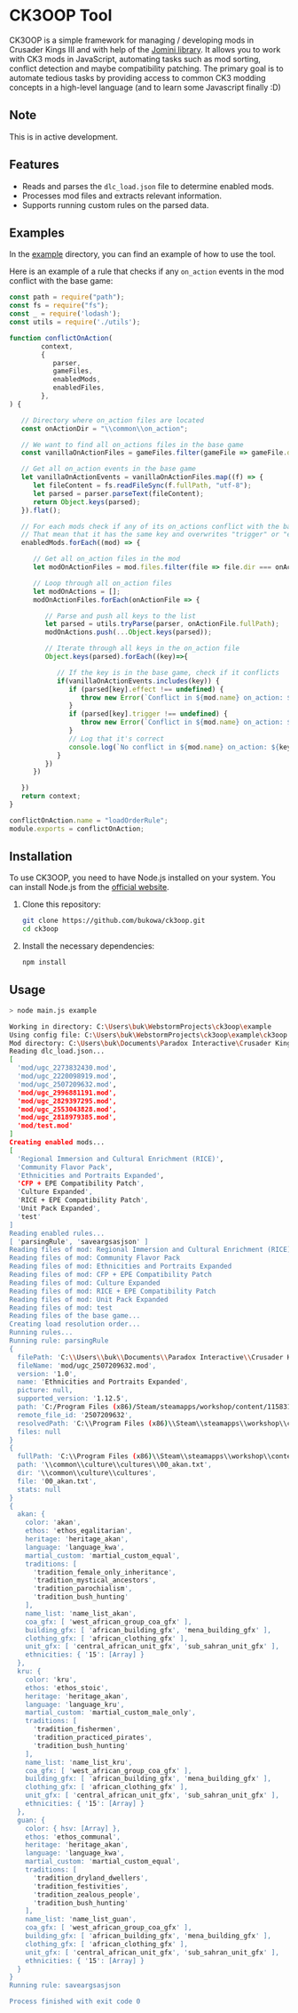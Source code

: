 # CK3OOP Tool

CK3OOP is a simple framework for managing / developing mods in Crusader Kings III and with help of the [Jomini library](https://github.com/nickbabcock/jomini). It allows you to work with CK3 mods in JavaScript, automating tasks such as mod sorting, conflict detection and maybe compatibility patching. The primary goal is to automate tedious tasks by providing access to common CK3 modding concepts in a high-level language (and to learn some Javascript finally :D)

## Note
This is in active development.

## Features

- Reads and parses the `dlc_load.json` file to determine enabled mods.
- Processes mod files and extracts relevant information.
- Supports running custom rules on the parsed data.

## Examples
In the [example](./example) directory, you can find an example of how to use the tool.

Here is an example of a rule that checks if any `on_action` events in the mod conflict with the base game:
```javascript
const path = require("path");
const fs = require("fs");
const _ = require('lodash');
const utils = require('./utils');

function conflictOnAction(
        context,
        {
           parser,
           gameFiles,
           enabledMods,
           enabledFiles,
        },
) {

   // Directory where on_action files are located
   const onActionDir = "\\common\\on_action";

   // We want to find all on_actions files in the base game
   const vanillaOnActionFiles = gameFiles.filter(gameFile => gameFile.dir === onActionDir);

   // Get all on_action events in the base game
   let vanillaOnActionEvents = vanillaOnActionFiles.map((f) => {
      let fileContent = fs.readFileSync(f.fullPath, "utf-8");
      let parsed = parser.parseText(fileContent);
      return Object.keys(parsed);
   }).flat();

   // For each mods check if any of its on_actions conflict with the base game
   // That mean that it has the same key and overwrites "trigger" or "effect"
   enabledMods.forEach((mod) => {

      // Get all on_action files in the mod
      let modOnActionFiles = mod.files.filter(file => file.dir === onActionDir);

      // Loop through all on_action files
      let modOnActions = [];
      modOnActionFiles.forEach(onActionFile => {

         // Parse and push all keys to the list
         let parsed = utils.tryParse(parser, onActionFile.fullPath);
         modOnActions.push(...Object.keys(parsed));

         // Iterate through all keys in the on_action file
         Object.keys(parsed).forEach((key)=>{

            // If the key is in the base game, check if it conflicts
            if(vanillaOnActionEvents.includes(key)) {
               if (parsed[key].effect !== undefined) {
                  throw new Error(`Conflict in ${mod.name} on_action: ${key} has an effect`);
               }
               if (parsed[key].trigger !== undefined) {
                  throw new Error(`Conflict in ${mod.name} on_action: ${key} has a trigger`);
               }
               // Log that it's correct
               console.log(`No conflict in ${mod.name} on_action: ${key}`);
            }
         })
      })

   })
   return context;
}

conflictOnAction.name = "loadOrderRule";
module.exports = conflictOnAction;
```

## Installation

To use CK3OOP, you need to have Node.js installed on your system. You can install Node.js from the [official website](https://nodejs.org/).

1. Clone this repository:
    ```sh
    git clone https://github.com/bukowa/ck3oop.git
    cd ck3oop
    ```

2. Install the necessary dependencies:
    ```sh
    npm install
    ```

## Usage
```bash
> node main.js example

Working in directory: C:\Users\buk\WebstormProjects\ck3oop\example
Using config file: C:\Users\buk\WebstormProjects\ck3oop\example\ck3oop.json
Mod directory: C:\Users\buk\Documents\Paradox Interactive\Crusader Kings III
Reading dlc_load.json...
[
  'mod/ugc_2273832430.mod',
  'mod/ugc_2220098919.mod',
  'mod/ugc_2507209632.mod',
  'mod/ugc_2996881191.mod',
  'mod/ugc_2829397295.mod',
  'mod/ugc_2553043828.mod',
  'mod/ugc_2818979385.mod',
  'mod/test.mod'
]
Creating enabled mods...
[
  'Regional Immersion and Cultural Enrichment (RICE)',
  'Community Flavor Pack',
  'Ethnicities and Portraits Expanded',
  'CFP + EPE Compatibility Patch',
  'Culture Expanded',
  'RICE + EPE Compatibility Patch',
  'Unit Pack Expanded',
  'test'
]
Reading enabled rules...
[ 'parsingRule', 'saveargsasjson' ]
Reading files of mod: Regional Immersion and Cultural Enrichment (RICE)
Reading files of mod: Community Flavor Pack
Reading files of mod: Ethnicities and Portraits Expanded
Reading files of mod: CFP + EPE Compatibility Patch
Reading files of mod: Culture Expanded
Reading files of mod: RICE + EPE Compatibility Patch
Reading files of mod: Unit Pack Expanded
Reading files of mod: test
Reading files of the base game...
Creating load resolution order...
Running rules...
Running rule: parsingRule
{
  filePath: 'C:\\Users\\buk\\Documents\\Paradox Interactive\\Crusader Kings III\\mod\\ugc_2507209632.mod',     
  fileName: 'mod/ugc_2507209632.mod',
  version: '1.0',
  name: 'Ethnicities and Portraits Expanded',
  picture: null,
  supported_version: '1.12.5',
  path: 'C:/Program Files (x86)/Steam/steamapps/workshop/content/1158310/2507209632',
  remote_file_id: '2507209632',
  resolvedPath: 'C:\\Program Files (x86)\\Steam\\steamapps\\workshop\\content\\1158310\\2507209632',
  files: null
}
{
  fullPath: 'C:\\Program Files (x86)\\Steam\\steamapps\\workshop\\content\\1158310\\2507209632\\common\\culture\\cultures\\00_akan.txt',
  path: '\\common\\culture\\cultures\\00_akan.txt',
  dir: '\\common\\culture\\cultures',
  file: '00_akan.txt',
  stats: null
}
{
  akan: {
    color: 'akan',
    ethos: 'ethos_egalitarian',
    heritage: 'heritage_akan',
    language: 'language_kwa',
    martial_custom: 'martial_custom_equal',
    traditions: [
      'tradition_female_only_inheritance',
      'tradition_mystical_ancestors',
      'tradition_parochialism',
      'tradition_bush_hunting'
    ],
    name_list: 'name_list_akan',
    coa_gfx: [ 'west_african_group_coa_gfx' ],
    building_gfx: [ 'african_building_gfx', 'mena_building_gfx' ],
    clothing_gfx: [ 'african_clothing_gfx' ],
    unit_gfx: [ 'central_african_unit_gfx', 'sub_sahran_unit_gfx' ],
    ethnicities: { '15': [Array] }
  },
  kru: {
    color: 'kru',
    ethos: 'ethos_stoic',
    heritage: 'heritage_akan',
    language: 'language_kru',
    martial_custom: 'martial_custom_male_only',
    traditions: [
      'tradition_fishermen',
      'tradition_practiced_pirates',
      'tradition_bush_hunting'
    ],
    name_list: 'name_list_kru',
    coa_gfx: [ 'west_african_group_coa_gfx' ],
    building_gfx: [ 'african_building_gfx', 'mena_building_gfx' ],
    clothing_gfx: [ 'african_clothing_gfx' ],
    unit_gfx: [ 'central_african_unit_gfx', 'sub_sahran_unit_gfx' ],
    ethnicities: { '15': [Array] }
  },
  guan: {
    color: { hsv: [Array] },
    ethos: 'ethos_communal',
    heritage: 'heritage_akan',
    language: 'language_kwa',
    martial_custom: 'martial_custom_equal',
    traditions: [
      'tradition_dryland_dwellers',
      'tradition_festivities',
      'tradition_zealous_people',
      'tradition_bush_hunting'
    ],
    name_list: 'name_list_guan',
    coa_gfx: [ 'west_african_group_coa_gfx' ],
    building_gfx: [ 'african_building_gfx', 'mena_building_gfx' ],
    clothing_gfx: [ 'african_clothing_gfx' ],
    unit_gfx: [ 'central_african_unit_gfx', 'sub_sahran_unit_gfx' ],
    ethnicities: { '15': [Array] }
  }
}
Running rule: saveargsasjson

Process finished with exit code 0
```